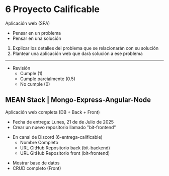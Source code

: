 # 6 Proyecto Calificable

Aplicación web (SPA)

- Pensar en un problema
- Pensar en una solución

1. Explicar los detalles del problema que se relacionarán con su solución
2. Plantear una aplicación web que dará solución a ese problema

---

* Revisión
  - Cumple (1)
  - Cumple parcialmente (0.5)
  - No cumple (0)

## MEAN Stack | Mongo-Express-Angular-Node

Aplicación web completa (DB + Back + Front)

- Fecha de entrega: Lunes, 21 de de Julio de 2025
- Crear un nuevo repositorio llamado "bit-frontend"
* En canal de Discord (6-entrega-calificable)
    - Nombre Completo
    - URL GitHub Repositorio back (bit-backend)
    - URL GitHub Repositorio front (bit-frontend)
- Mostrar base de datos
- CRUD completo (Front)
